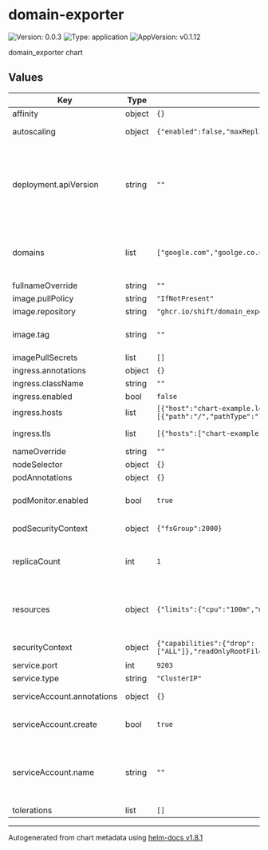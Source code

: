 # domain-exporter

![Version: 0.0.3](https://img.shields.io/badge/Version-0.0.3-informational?style=flat-square) ![Type: application](https://img.shields.io/badge/Type-application-informational?style=flat-square) ![AppVersion: v0.1.12](https://img.shields.io/badge/AppVersion-v0.1.12-informational?style=flat-square)

domain_exporter chart

## Values

| Key | Type | Default | Description |
|-----|------|---------|-------------|
| affinity | object | `{}` |  |
| autoscaling | object | `{"enabled":false,"maxReplicas":100,"minReplicas":1,"targetCPUUtilizationPercentage":80}` | Leaving this in for the laughs |
| deployment.apiVersion | string | `""` | For those running 1.16 and less to define the apiVersion to be extensions/v1beta1, apps/v1beta1, or apps/v1beta2. Default: apps/v1 |
| domains | list | `["google.com","goolge.co.uk","google.de"]` | List of domains to statically scrape. Used to populate ConfigMap used in the pod. |
| fullnameOverride | string | `""` |  |
| image.pullPolicy | string | `"IfNotPresent"` |  |
| image.repository | string | `"ghcr.io/shift/domain_exporter"` |  |
| image.tag | string | `""` | Overrides the image tag whose default is the chart appVersion. |
| imagePullSecrets | list | `[]` |  |
| ingress.annotations | object | `{}` |  |
| ingress.className | string | `""` |  |
| ingress.enabled | bool | `false` |  |
| ingress.hosts | list | `[{"host":"chart-example.local","paths":[{"path":"/","pathType":"ImplementationSpecific"}]}]` | host ingress and path |
| ingress.tls | list | `[{"hosts":["chart-example.local"],"secretName":"chart-example-tls"}]` | tls secret ingress and hosts to use |
| nameOverride | string | `""` |  |
| nodeSelector | object | `{}` |  |
| podAnnotations | object | `{}` |  |
| podMonitor.enabled | bool | `true` | If disabled prometheus.io/scrape will be set to true. |
| podSecurityContext | object | `{"fsGroup":2000}` | Try and be as secure as possible |
| replicaCount | int | `1` | Number of replicas to run when auto-scaling (ha) is turned off. |
| resources | object | `{"limits":{"cpu":"100m","memory":"32Mi"},"requests":{"cpu":"10m","memory":"8Mi"}}` | Define the limits and requests for cpu and memory, default values should be reasonable. |
| securityContext | object | `{"capabilities":{"drop":["ALL"]},"readOnlyRootFilesystem":true,"runAsNonRoot":true,"runAsUser":1000}` | Try and be as secure as possible |
| service.port | int | `9203` |  |
| service.type | string | `"ClusterIP"` |  |
| serviceAccount.annotations | object | `{}` | Annotations to add to the service account |
| serviceAccount.create | bool | `true` | Specifies whether a service account should be created |
| serviceAccount.name | string | `""` | The name of the service account to use. If not set and create is true, a name is generated using the fullname template |
| tolerations | list | `[]` |  |

----------------------------------------------
Autogenerated from chart metadata using [helm-docs v1.8.1](https://github.com/norwoodj/helm-docs/releases/v1.8.1)
